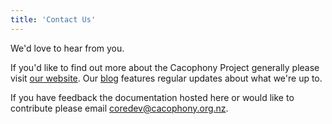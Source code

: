 ```yaml
---
title: 'Contact Us'
---
```


We'd love to hear from you. 

If you'd like to find out more about the Cacophony Project generally please visit [our website](https://cacophony.org.nz). Our [blog](https://cacophony.org.nz/blog) features regular updates about what we're up to. 

If you have feedback the documentation hosted here or would like to contribute please email [coredev@cacophony.org.nz](mailto:coredev@cacophony.org.nz).

